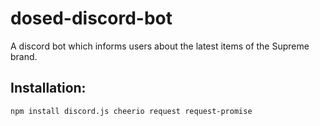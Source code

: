 # dosed-discord-bot
A discord bot which informs users about the latest items of the Supreme brand.


## Installation:
```
npm install discord.js cheerio request request-promise
```
